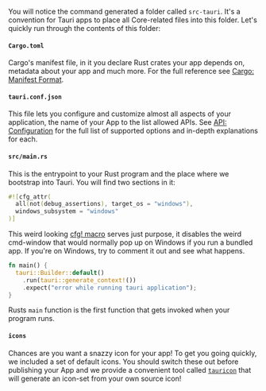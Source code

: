 You will notice the command generated a folder called `src-tauri`. It's a convention for Tauri apps to place all Core-related files into this folder. Let's quickly run through the contents of this folder:

#### `Cargo.toml`

Cargo's manifest file, in it you declare Rust crates your app depends on, metadata about your app and much more. For the full reference see [Cargo: Manifest Format].

#### `tauri.conf.json`

This file lets you configure and customize almost all aspects of your application, the name of your App to the list allowed APIs. See [API: Configuration] for the full list of supported options and in-depth explanations for each.

#### `src/main.rs`

This is the entrypoint to your Rust program and the place where we bootstrap into Tauri. You will find two sections in it:

```rust
#![cfg_attr(
  all(not(debug_assertions), target_os = "windows"),
  windows_subsystem = "windows"
)]
```

This weird looking [cfg! macro] serves just purpose, it disables the weird cmd-window that would normally pop up on Windows if you run a bundled app. If you're on Windows, try to comment it out and see what happens.

```rust
fn main() {
  tauri::Builder::default()
    .run(tauri::generate_context!())
    .expect("error while running tauri application");
}
```

Rusts `main` function is the first function that gets invoked when your program runs.

#### `icons`

Chances are you want a snazzy icon for your app! To get you going quickly, we included a set of default icons. You should switch these out before publishing your App and we provide a convenient tool called [`tauricon`] that will generate an icon-set from your own source icon!

[cargo: manifest format]: https://doc.rust-lang.org/cargo/reference/manifest.html
[cfg! macro]: https://doc.rust-lang.org/rust-by-example/attribute/cfg.html
[api: configuration]: https://tauri.studio/v1/api/config
[`tauricon`]: https://github.com/tauri-apps/tauricon